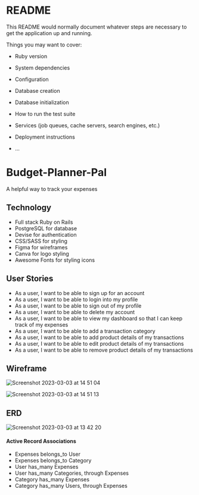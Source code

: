 # README

This README would normally document whatever steps are necessary to get the
application up and running.

Things you may want to cover:

- Ruby version

- System dependencies

- Configuration

- Database creation

- Database initialization

- How to run the test suite

- Services (job queues, cache servers, search engines, etc.)

- Deployment instructions

- ...

# Budget-Planner-Pal

A helpful way to track your expenses

## Technology

- Full stack Ruby on Rails
- PostgreSQL for database
- Devise for authentication
- CSS/SASS for styling
- Figma for wireframes
- Canva for logo styling
- Awesome Fonts for styling icons


## User Stories

- As a user, I want to be able to sign up for an account
- As a user, I want to be able to login into my profile
- As a user, I want to be able to sign out of my profile
- As a user, I want to be able to delete my account
- As a user, I want to be able to view my dashboard so that I can keep track of my expenses
- As a user, I want to be able to add a transaction category
- As a user, I want to be able to add product details of my transactions
- As a user, I want to be able to edit product details of my transactions
- As a user, I want to be able to remove product details of my transactions

## Wireframe

![Screenshot 2023-03-03 at 14 51 04](https://user-images.githubusercontent.com/114579141/222751688-eeb4be01-1658-4377-9b66-08471577abac.png)

![Screenshot 2023-03-03 at 14 51 13](https://user-images.githubusercontent.com/114579141/222751713-cc67deaa-53af-4972-a0b0-9022d0e7e93a.png)

## ERD

![Screenshot 2023-03-03 at 13 42 20](https://user-images.githubusercontent.com/114579141/222735096-9f7f6f85-b73c-48bc-9ae6-29475a6fc9ca.png)

#### Active Record Associations

- Expenses belongs_to User
- Expenses belongs_to Category
- User has_many Expenses
- User has_many Categories, through Expenses
- Category has_many Expenses
- Category has_many Users, through Expenses

